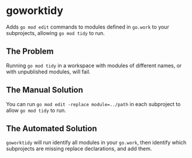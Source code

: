 # goworktidy

Adds `go mod edit` commands to modules defined in `go.work` to your subprojects,
allowing `go mod tidy` to run.

## The Problem

Running `go mod tidy` in a workspace with modules of different names, or with
unpublished modules, will fail.

## The Manual Solution

You can run `go mod edit -replace module=../path` in each subproject to allow
`go mod tidy` to run.

## The Automated Solution

`goworktidy` will run identify all modules in your `go.work`, then identify
which subprojects are missing replace declarations, and add them.
